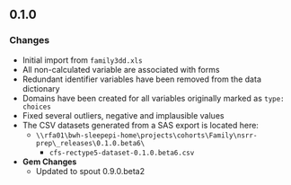 ## 0.1.0

### Changes
- Initial import from `family3dd.xls`
- All non-calculated variable are associated with forms
- Redundant identifier variables have been removed from the data dictionary
- Domains have been created for all variables originally marked as `type: choices`
- Fixed several outliers, negative and implausible values
- The CSV datasets generated from a SAS export is located here:
  - `\\rfa01\bwh-sleepepi-home\projects\cohorts\Family\nsrr-prep\_releases\0.1.0.beta6\`
    - `cfs-rectype5-dataset-0.1.0.beta6.csv`
- **Gem Changes**
  - Updated to spout 0.9.0.beta2
